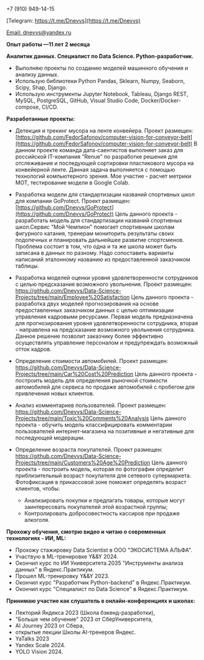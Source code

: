+7 (910) 949-14-15

[Telegram: https://t.me/Dnevvs](https://t.me/Dnevvs)

[Email: dnevvs@yandex.ru](dnevvs@yandex.ru)

**Опыт работы —11 лет 2 месяца**

 **Аналитик данных. Специалист по Data Science. Python-разработчик.**
- Выполняю проекты по созданию моделей машинного обучения и анализу данных. 
- Использую библиотеки Python Pandas, Sklearn, Numpy, Seaborn, Scipy, Shap, Django. 
- Использую инструменты Jupyter Notebook, Tableau, Django REST, MySQL, PostgreSQL, GitHub, Visual Studio Code, Docker/Docker-compose, CI/CD.

**Разработанные проекты:**
- Детекция и трекинг мусора на ленте конвейера.
Проект размещен: [https://github.com/FedorSafonov/computer-vision-for-conveyor-belt](https://github.com/FedorSafonov/computer-vision-for-conveyor-belt)
В данном проекте команда дата-саентистов выполняет заказ для российской IT-компания "Renue" по разработке решения для отслеживания и последующей сортировки пластикового мусора на конвейерной ленте. Данная задача выполняется с помощью технологий компьютерного зрения. Мое участие - расчет метрики МОТ, тестирование модели в Google Colab.

- Разработка модели для стандартизации названий спортивных школ для компании GoProtect.
Проект размещен: [https://github.com/Dnevvs/GoProtect](https://github.com/Dnevvs/GoProtect)
Цель данного проекта - разработать модель для стандартизации названий спортивных школ.Сервис "Мой Чемпион" помогает спортивным школам фигурного катания, тренерам мониторить результаты своих подопечных и планировать дальнейшее развитие спортсменов. Проблема состоит в том, что одна и та же школа может быть записана в данных по разному. Надо сопоставить варианты написаний эталонному названию из предоставленной заказчиком таблицы.

- Разработка моделей оценки уровня удовлетворенности сотрудников с целью предсказания возможного увольнения.
Проект размещен: https://github.com/Dnevvs/Data-Science-Projects/tree/main/Employee%20Satisfaction
Цель данного проекта - разработка двух моделей прогнозирования на основе предоставленных заказчиком данных с целью оптимизации управления кадровыми ресурсами. Первая модель предназначена для прогнозирования уровня удовлетворенности сотрудника, вторая - направлена на предсказание возможного увольнения сотрудника. Данное решение позволит заказчику более эффективно осуществлять управление персоналом и предупреждать возможный отток кадров.

- Определение стоимости автомобилей.
Проект размещен: https://github.com/Dnevvs/Data-Science-Projects/tree/main/Car%20Cost%20Prediction
Цель данного проекта - построить модель для определения рыночной стоимости автомобилей для 
сервиса по продаже автомобилей с пробегом для привлечения новых клиентов.

- Анализ комментариев пользователей.
Проект размещен: https://github.com/Dnevvs/Data-Science-Projects/tree/main/Toxic%20Comments%20Analysis
Цель данного проекта - обучить модель классифицировать комментарии пользователей интернет-магазина на позитивные и негативные для последующей модерации.

- Определение возраста покупателей.
Проект размещен: https://github.com/Dnevvs/Data-Science-Projects/tree/main/Customers%20Age%20Prediction
Цель данного проекта - построить модель, которая по фотографии определит приблизительный возраст покупателя для сетевого супермаркета. Фотофиксация в прикассовой зоне поможет определять возраст клиентов, чтобы:
  - Анализировать покупки и предлагать товары, которые могут заинтересовать покупателей этой возрастной группы;
  - Контролировать добросовестность кассиров при продаже алкоголя.

**Прохожу обучения, смотрю видео и читаю о современных технологиях - ИИ, ML:**
- Прохожу стажировку Data Scientist в ООО "ЭКОСИСТЕМА АЛЬФА".
- Участвую в ML-тренировке Y&&Y 2024.
- Окончил курс по ИИ Университета.2035  "Инструменты анализа данных" в Яндекс.Практикум. 
- Прошел ML-тренировку Y&&Y 2023.
- Окончил курс "Разработчик Python-backend" в Яндекс.Практикум. 
- Окончил курс "Специалист по Data Science" в Яндекс.Практикум. 

**Принимаю участие как слушатель в онлайн-конференциях и школах:**
- Лекторий Яндекса 2023 (Школа бэкенд-разработки), 
- "Больше чем обучение" 2023 от СберУниверситета, 
- AI Journey 2023 от Сбера, 
- открытые лекции Школы AI-тренеров Яндекс. 
- YaTalks 2023
- Yandex Scale 2024.
- YOLO Vision 2024.
